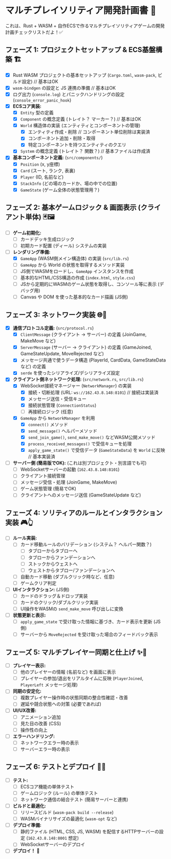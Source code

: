 # マルチプレイソリティア開発計画書 🚀

これは、Rust + WASM + 自作ECSで作るマルチプレイソリティアゲームの開発計画チェックリストだよ！✅

## フェーズ 1: プロジェクトセットアップ & ECS基盤構築 🏗️

-   [x] Rust WASM プロジェクトの基本セットアップ (`Cargo.toml`, `wasm-pack`, ビルド設定) // 基本はOK
-   [x] `wasm-bindgen` の設定と JS 連携の準備 // 基本はOK
-   [x] ログ出力 (`console.log`) とパニックハンドリングの設定 (`console_error_panic_hook`)
-   [x] **ECSコア実装:**
    -   [x] `Entity` 型の定義
    -   [x] `Component` の概念定義 (トレイト？ マーカー？) // 基本はOK
    -   [x] `World` 構造体の実装 (エンティティとコンポーネントの管理)
        -   [x] エンティティ作成・削除 // コンポーネント単位削除は実装済
        -   [x] コンポーネント追加・削除・取得
        -   [x] 特定コンポーネントを持つエンティティのクエリ
    -   [x] `System` の概念定義 (トレイト？ 関数？) // 基本ファイルは作成済
-   [x] **基本コンポーネント定義:** (`src/components/`)
    -   [x] `Position` (x, y座標)
    -   [x] `Card` (スート, ランク, 表裏)
    -   [x] `Player` (ID, 名前など)
    -   [x] `StackInfo` (どの場のカードか、場の中での位置)
    -   [x] `GameState` (ゲーム全体の状態管理用？)

## フェーズ 2: 基本ゲームロジック & 画面表示 (クライアント単体) 🃏🖼️

-   [ ] **ゲーム初期化:**
    -   [ ] カードデッキ生成ロジック
    -   [ ] 初期カード配置 (ディール) システムの実装
-   [ ] **レンダリング準備:**
    -   [x] `GameApp` (WASM側メイン構造体) の実装 (`src/lib.rs`)
    -   [ ] `GameApp` から World の状態を取得するメソッド実装
    -   [ ] JS側でWASMをロードし、`GameApp` インスタンスを作成
    -   [ ] 基本的なHTML/CSS構造の作成 (`index.html`, `style.css`)
    -   [ ] JSから定期的にWASMのゲーム状態を取得し、コンソール等に表示 (デバッグ用)
    -   [ ] Canvas や DOM を使った基本的なカード描画 (JS側)

## フェーズ 3: ネットワーク実装 🌐🤝

-   [x] **通信プロトコル定義:** (`src/protocol.rs`)
    -   [x] `ClientMessage` (クライアント → サーバー) の定義 (JoinGame, MakeMove など)
    -   [x] `ServerMessage` (サーバー → クライアント) の定義 (GameJoined, GameStateUpdate, MoveRejected など)
    -   [x] メッセージ共通で使うデータ構造 (PlayerId, CardData, GameStateData など) の定義
    -   [x] `serde` を使ったシリアライズ/デシリアライズ設定
-   [x] **クライアント側ネットワーク処理:** (`src/network.rs`, `src/lib.rs`)
    -   [x] WebSocket接続マネージャー (`NetworkManager`) の実装
        -   [x] 接続・切断処理 (URL: `ws://162.43.8.148:8101`) // 接続は実装済
        -   [x] メッセージ送信・受信キュー
        -   [x] 接続状態管理 (`ConnectionStatus`)
        -   [ ] 再接続ロジック (任意)
    -   [x] `GameApp` から `NetworkManager` を利用
        -   [x] `connect()` メソッド
        -   [x] `send_message()` ヘルパーメソッド
        -   [x] `send_join_game()`, `send_make_move()` などWASM公開メソッド
        -   [x] `process_received_messages()` で受信キューを処理
        -   [x] `apply_game_state()` で受信データ (`GameStateData`) を `World` に反映 // 基本実装済
-   [ ] **サーバー側 (簡易版でOK):** (これは別プロジェクト・別言語でも可)
    -   [ ] WebSocketサーバーの起動 (`162.43.8.148:8101`)
    -   [ ] クライアント接続管理
    -   [ ] メッセージ受信・処理 (JoinGame, MakeMove)
    -   [ ] ゲーム状態管理 (簡易でOK)
    -   [ ] クライアントへのメッセージ送信 (GameStateUpdate など)

## フェーズ 4: ソリティアのルールとインタラクション実装 🎮👆

-   [ ] **ルール実装:**
    -   [ ] カード移動ルールのバリデーション (システム？ ヘルパー関数？)
        -   [ ] タブローからタブローへ
        -   [ ] タブローからファンデーションへ
        -   [ ] ストックからウェストへ
        -   [ ] ウェストからタブロー/ファンデーションへ
    -   [ ] 自動カード移動 (ダブルクリック時など、任意)
    -   [ ] ゲームクリア判定
-   [ ] **UIインタラクション:** (JS側)
    -   [ ] カードのドラッグ＆ドロップ実装
    -   [ ] カードのクリック/ダブルクリック実装
    -   [ ] UI操作をWASMの `send_make_move` 呼び出しに変換
-   [ ] **状態更新と表示:**
    -   [ ] `apply_game_state` で受け取った情報に基づき、カード表示を更新 (JS側)
    -   [ ] サーバーから `MoveRejected` を受け取った場合のフィードバック表示

## フェーズ 5: マルチプレイヤー同期と仕上げ ✨💅

-   [ ] **プレイヤー表示:**
    -   [ ] 他のプレイヤーの情報 (名前など) を画面に表示
    -   [ ] プレイヤーの参加/退出をリアルタイムに反映 (`PlayerJoined`, `PlayerLeft` メッセージ処理)
-   [ ] **同期の安定化:**
    -   [ ] 複数プレイヤー操作時の状態同期の整合性確認・改善
    -   [ ] 遅延や競合状態への対策 (必要であれば)
-   [ ] **UI/UX改善:**
    -   [ ] アニメーション追加
    -   [ ] 見た目の改善 (CSS)
    -   [ ] 操作性の向上
-   [ ] **エラーハンドリング:**
    -   [ ] ネットワークエラー時の表示
    -   [ ] サーバーエラー時の表示

## フェーズ 6: テストとデプロイ 🧪🚀

-   [ ] **テスト:**
    -   [ ] ECSコア機能の単体テスト
    -   [ ] ゲームロジック (ルール) の単体テスト
    -   [ ] ネットワーク通信の結合テスト (簡易サーバーと連携)
-   [ ] **ビルドと最適化:**
    -   [ ] リリースビルド (`wasm-pack build --release`)
    -   [ ] WASMバイナリサイズの最適化 (`wasm-opt` など)
-   [ ] **デプロイ準備:**
    -   [ ] 静的ファイル (HTML, CSS, JS, WASM) を配信するHTTPサーバーの設定 (`162.43.8.148:8001` 想定)
    -   [ ] WebSocketサーバーのデプロイ
-   [ ] **デプロイ！** 🎉 